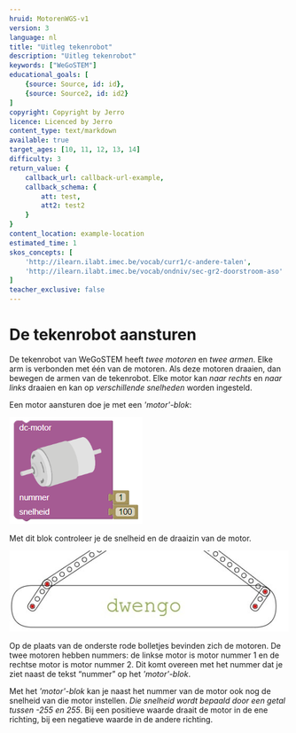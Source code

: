 ```yaml
---
hruid: MotorenWGS-v1
version: 3
language: nl
title: "Uitleg tekenrobot"
description: "Uitleg tekenrobot"
keywords: ["WeGoSTEM"]
educational_goals: [
    {source: Source, id: id}, 
    {source: Source2, id: id2}
]
copyright: Copyright by Jerro
licence: Licenced by Jerro
content_type: text/markdown
available: true
target_ages: [10, 11, 12, 13, 14]
difficulty: 3
return_value: {
    callback_url: callback-url-example,
    callback_schema: {
        att: test,
        att2: test2
    }
}
content_location: example-location
estimated_time: 1
skos_concepts: [
    'http://ilearn.ilabt.imec.be/vocab/curr1/c-andere-talen', 
    'http://ilearn.ilabt.imec.be/vocab/ondniv/sec-gr2-doorstroom-aso'
]
teacher_exclusive: false
---
```


# De tekenrobot aansturen

De tekenrobot van WeGoSTEM heeft *twee motoren* en *twee armen*. Elke arm is verbonden met één van de motoren. Als deze motoren draaien, dan bewegen de armen van de tekenrobot. Elke motor kan *naar rechts* en *naar links* draaien en kan op *verschillende snelheden* worden ingesteld.

Een motor aansturen doe je met een *'motor'-blok*: 

![](embed/dcmotor.png "Afb. Tekenrobot")

Met dit blok controleer je de snelheid en de draaizin van de motor.


![](embed/positiemotorentekenrobot.jpg "Afb. Tekenrobot")

Op de plaats van de onderste rode bolletjes bevinden zich de motoren.
De twee motoren hebben nummers: de linkse motor is motor nummer 1 en de rechtse motor is motor nummer 2. Dit komt overeen met het nummer dat je ziet naast de tekst “nummer” op het *'motor'-blok*. 

Met het *'motor'-blok* kan je naast het nummer van de motor ook nog de snelheid van die motor instellen. *Die snelheid wordt bepaald door een getal tussen -255 en 255*. Bij een positieve waarde draait de motor in de ene richting, bij een negatieve waarde in de andere richting.

